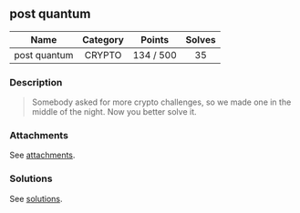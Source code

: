 ## post quantum

|  Name  |  Category  |  Points  |  Solves  |
| :----: | :----: | :----: | :----: |
|  post quantum  |  CRYPTO  |  134 / 500  |  35  |

### Description
> Somebody asked for more crypto challenges, so we made one in the middle of the night. Now you better solve it.

### Attachments
See [attachments](https://github.com/roadicing/ctf-writeups/tree/main/2018/35c3ctf/post-quantum/attachments).

### Solutions
See [solutions](https://github.com/roadicing/ctf-writeups/tree/main/2018/35c3ctf/post-quantum/solutions).